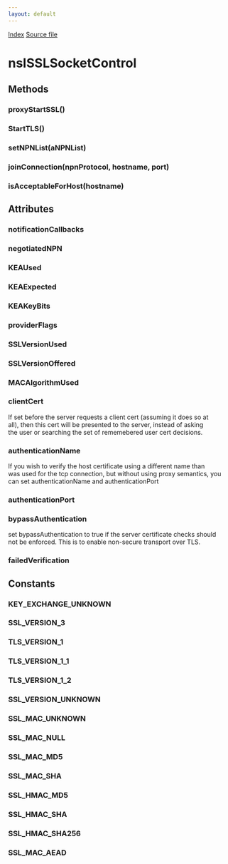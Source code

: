 ```yaml
---
layout: default
---
```

<div id='links'><a href="../index.html">Index</a>
<a href="http://dxr.mozilla.org/mozilla-central/source/netwerk/socket/nsISSLSocketControl.idl">Source file</a>
</div>

# nsISSLSocketControl #

## Methods ##

### proxyStartSSL() ###

### StartTLS() ###

### setNPNList(aNPNList) ###

### joinConnection(npnProtocol, hostname, port) ###

### isAcceptableForHost(hostname) ###

## Attributes ##

### notificationCallbacks ###

### negotiatedNPN ###

### KEAUsed ###

### KEAExpected ###

### KEAKeyBits ###

### providerFlags ###

### SSLVersionUsed ###

### SSLVersionOffered ###

### MACAlgorithmUsed ###

### clientCert ###
  
If set before the server requests a client cert (assuming it does so at  
all), then this cert will be presented to the server, instead of asking  
the user or searching the set of rememebered user cert decisions.  
  

### authenticationName ###
  
If you wish to verify the host certificate using a different name than  
was used for the tcp connection, but without using proxy semantics, you  
can set authenticationName and authenticationPort  
  

### authenticationPort ###

### bypassAuthentication ###
  
set bypassAuthentication to true if the server certificate checks should  
not be enforced. This is to enable non-secure transport over TLS.  
  

### failedVerification ###

## Constants ##

### KEY_EXCHANGE_UNKNOWN ###

### SSL_VERSION_3 ###

### TLS_VERSION_1 ###

### TLS_VERSION_1_1 ###

### TLS_VERSION_1_2 ###

### SSL_VERSION_UNKNOWN ###

### SSL_MAC_UNKNOWN ###

### SSL_MAC_NULL ###

### SSL_MAC_MD5 ###

### SSL_MAC_SHA ###

### SSL_HMAC_MD5 ###

### SSL_HMAC_SHA ###

### SSL_HMAC_SHA256 ###

### SSL_MAC_AEAD ###
